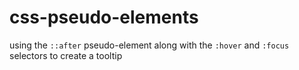 # css-pseudo-elements
using the `::after` pseudo-element along with the `:hover` and `:focus` selectors to create a tooltip
